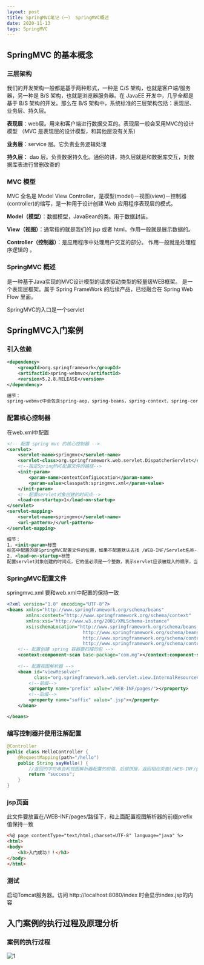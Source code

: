 ```yaml
---
layout: post
title: SpringMVC笔记（一） SpringMVC概述
date: 2020-11-13
tags: SpringMVC
---
```


## SpringMVC 的基本概念 

### 三层架构 

我们的开发架构一般都是基于两种形式，一种是 C/S 架构，也就是客户端/服务器，另一种是 B/S 架构，也就是浏览器服务器。在 JavaEE 开发中，几乎全都是基于 B/S 架构的开发。那么在 B/S 架构中，系统标准的三层架构包括：表现层、业务层、持久层。 

**表现层**：web层。用来和客户端进行数据交互的。表现层一般会采用MVC的设计模型 （MVC 是表现层的设计模型，和其他层没有关系）

**业务层**：service 层。它负责业务逻辑处理 

**持久层**： dao 层。负责数据持久化。通俗的讲，持久层就是和数据库交互，对数据库表进行曾删改查的 

### MVC 模型 

MVC 全名是 Model View Controller，是模型(model)－视图(view)－控制器(controller)的缩写，是一种用于设计创建 Web 应用程序表现层的模式。 

**Model（模型）**：数据模型，JavaBean的类。用于数据封装。 

**View（视图）**：通常指的就是我们的 jsp 或者 html。作用一般就是展示数据的。 

**Controller（控制器）**：是应用程序中处理用户交互的部分。 作用一般就是处理程序逻辑的 。

### SpringMVC 概述 

是一种基于Java实现的MVC设计模型的请求驱动类型的轻量级WEB框架。 是一个表现层框架。属于 Spring
FrameWork 的后续产品，已经融合在 Spring Web Flow 里面。

SpringMVC的入口是一个servlet

## SpringMVC入门案例

### 引入依赖

```xml
<dependency>
    <groupId>org.springframework</groupId>
    <artifactId>spring-webmvc</artifactId>
    <version>5.2.8.RELEASE</version>
</dependency>

细节：
spring-webmvc中会包含spring-aop，spring-beans，spring-context，spring-core，spring-expression，spring-web
```

### 配置核心控制器

在web.xml中配置

```xml
<!-- 配置 spring mvc 的核心控制器 -->
<servlet>
    <servlet-name>springmvc</servlet-name>
    <servlet-class>org.springframework.web.servlet.DispatcherServlet</servlet-class>
    <!--指定SpringMVC配置文件的路径-->
    <init-param>
        <param-name>contextConfigLocation</param-name>
        <param-value>classpath:springmvc.xml</param-value>
    </init-param>
    <!--配置servlet对象创建的时间点-->
    <load-on-startup>1</load-on-startup>
</servlet>
<servlet-mapping>
    <servlet-name>springmvc</servlet-name>
    <url-pattern>/</url-pattern>
</servlet-mapping>

细节：
1. <init-param>标签
标签中配置的是SpringMVC配置文件的位置，如果不配置默认去找 /WEB-INF/Servlet名称-servlet.xml。这里的“Servlet名称”指的是核心控制器<servlet-name/>标签中指定的 Servlet 的 name 值。如本示例中会去找/WEB-INF/springmvc-servlet.xml，如果没有则会抛出FileNotFoundException 异常。此处<param-name>的值contextConfigLocation为固定写法，<param-value>的值classpath:springmvc.xml为具体路径，此处指类路径下，即 resources 目录下。
2. <load-on-startup>标签
配置servlet对象创建的时间点，它的值必须是一个整数，表示servlet应该被载入的顺序，当值为0或者大于0时，表示容器在应用启动时就加载并初始化这个servlet。当值小于0或者没有指定时，则表示容器在该servlet被选择时才会去加载。正数的值越小，该servlet的优先级越高，应用启动时就越先加载。当值相同时，容器就会自己选择顺序来加载。
```

### SpringMVC配置文件

springmvc.xml    要和web.xml中配置的保持一致

```xml
<?xml version="1.0" encoding="UTF-8"?>
<beans xmlns="http://www.springframework.org/schema/beans"
       xmlns:context="http://www.springframework.org/schema/context"
       xmlns:xsi="http://www.w3.org/2001/XMLSchema-instance"
       xsi:schemaLocation="http://www.springframework.org/schema/beans
                            http://www.springframework.org/schema/beans/spring-beans.xsd
                            http://www.springframework.org/schema/context
                            http://www.springframework.org/schema/context/spring-context.xsd">
    <!-- 配置创建 spring 容器要扫描的包 -->
    <context:component-scan base-package="com.mg"></context:component-scan>
    
    <!-- 配置视图解析器 -->
    <bean id="viewResolver"
          class="org.springframework.web.servlet.view.InternalResourceViewResolver">
        <!--前缀-->
        <property name="prefix" value="/WEB-INF/pages/"></property>
        <!--后缀-->
        <property name="suffix" value=".jsp"></property>
    </bean>

</beans>
```

### 编写控制器并使用注解配置 

```java
@Controller
public class HelloController {
    @RequestMapping(path="/hello")
    public String sayHello() {
        //返回的字符串会和视图解析器配置的前缀、后缀拼接，返回相应页面(/WEB-INF/pages/success.jsp)
        return "success";
    }
}
```

### jsp页面

此文件要放置在/WEB-INF/pages/路径下，和上面配置视图解析器的前缀prefix值保持一致

```html
<%@ page contentType="text/html;charset=UTF-8" language="java" %>
<html>
<body>
    <h3>入门成功！！</h3>
</body>
</html>
```

### 测试

启动Tomcat服务器。访问 http://localhost:8080/index 时会显示index.jsp的内容

## 入门案例的执行过程及原理分析 

### 案例的执行过程 

![1](E:\blog\mengfg.github.io\images\posts\springmvc\1.jpg)
